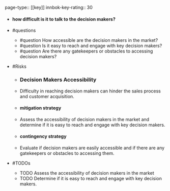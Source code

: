 page-type:: [[key]]
innbok-key-rating:: 30
- #### how difficult is it to talk to the decision makers?
- #questions
  - #question How accessible are the decision makers in the market?
  - #question Is it easy to reach and engage with key decision makers?
  - #question Are there any gatekeepers or obstacles to accessing decision makers?
- #Risks

  - ### Decision Makers Accessibility
  - Difficulty in reaching decision makers can hinder the sales process and customer acquisition.
  - #### mitigation strategy
  - Assess the accessibility of decision makers in the market and determine if it is easy to reach and engage with key decision makers.
  - #### contingency strategy
  - Evaluate if decision makers are easily accessible and if there are any gatekeepers or obstacles to accessing them.
- #TODOs
  - TODO Assess the accessibility of decision makers in the market
  - TODO  Determine if it is easy to reach and engage with key decision makers.



